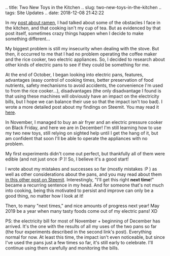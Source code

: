 .. title: Two New Toys in the Kitchen
.. slug: two-new-toys-in-the-kitchen
.. tags: Site Updates
.. date: 2018-12-08 21:42:22

In my [post about ramen](/en/blog/p3-food-ramen), I had talked about some of the obstacles I face in the kitchen, and that cooking isn't my cup of tea. But as evidenced by that post itself, sometimes crazy things happen when I decide to make something different...

My biggest problem is still my insecurity when dealing with the stove. But then, it occurred to me that I had no problem operating the coffee maker and the rice cooker, two electric appliances. So, I decided to research about other kinds of electric pans to see if they could be something for me.

At the end of October, I began looking into electric pans, features, advantages (easy control of cooking times, better preservation of food nutrients, safety mechanisms to avoid accidents, the convenience I'm used to from the rice cooker...), disadvantages (the only disadvantage I found is that using these machines will obviously have an impact on the electricity bills, but I hope we can balance their use so that the impact isn't too bad). I wrote a more detailed post about my findings on Steemit. You may read it [here][appliances001].

In November, I managed to buy an air fryer and an electric pressure cooker on Black Friday, and here we are in December! I'm still learning how to use my two new toys, still relying on sighted help until I get the hang of it, but am confident that soon I'll be able to operate the appliances with no problem.

My first experiments didn't come out perfect, but thankfully all of them were edible (and not just once :P )! So, I believe it's a good start!

I wrote about my mistakes and successes so far (mostly mistakes :P ) as well as other considerations about the pans, and you may read about them [in this other post on Steemit][appliances002]. Interestingly, "I'll get this right **next time**!" became a recurring sentence in my head. And for someone that's not much into cooking, being this motivated to persist and improve can only be a good thing, no matter how I look at it!

Then, to many "next times," and nice amounts of progress next year! May 2019 be a year when many tasty foods come out of my electric pans! XD

PS: the electricity bill for most of November + beginning of December has arrived. It's the one with the results of all my uses of the two pans so far (the four experiments described in the second link's post). Everything normal for now. At least this time, the impact isn't even noticeable, but since I've used the pans just a few times so far, it's still early to celebrate. I'll continue using them carefully and monitoring the bills.

[appliances001]: https://steemit.com/kitchen/@aiyumi/running-away-from-the-stove-looking-into-electric-pans-and-such
[appliances002]: https://steemit.com/kitchen/@aiyumi/kitchen-beginner-adventures-testing-my-new-electric-pans
